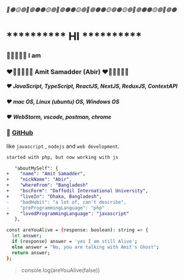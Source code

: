 ###### 🔴🟠🟡🟢🔵🟣🟤🟠🟡🟢🔵🟣🟤🟠🟡🟢🔵🟣🟤🟠🟡🟢🟠🟡🟢🔵🟣🟤🟠🟡🟢🔵🟣🟤
# ********** HI **********
### 💎💎💎💎💎 I am 
### ❤️🧡💛💚💜💙 Amit Samadder (Abir) ❤️🧡💛💚💜💙

##### ❤️ JavaScript, TypeScript, ReactJS, NextJS, ReduxJS, ContextAPI 
##### ❤️ mac OS, Linux (ubuntu) OS, Windows OS 
##### ❤️ WebStorm, vscode, postman, chrome

### 💎 [GitHub](https://github.com/amiamitswe)

like `javascript` , `nodejs` and `web development`.

```bash
started with php, but now working with js
```

```diff
   "aboutMySelf": {
+    "name": "Amit Samadder",
+    "nickName": "Abir",
+    "whereFrom": "Bangladesh"
+    "bscForm": "Daffodil International University",
+    "liveIn": "Dhaka, Bangladesh",
-    "badHabit": "a lot of, can't describe",
-    "preProgrammingLanguage": "php"
+    "lovedProgrammingLanguage": "javascript"
   },
```

```bash
const areYouAlive = (response: boolean): string => {
  let answer;
  if (response) answer = 'yes I am still Alive';
  else answer = "No, you are talking with Amit's Ghost";
  return answer;
};
```



> console.log(areYouAlive(false))


